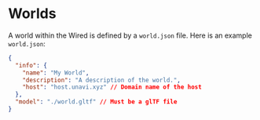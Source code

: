 # Worlds

A world within the Wired is defined by a `world.json` file. Here is an example `world.json`:

```json
{
  "info": {
    "name": "My World",
    "description": "A description of the world.",
    "host": "host.unavi.xyz" // Domain name of the host
  },
  "model": "./world.gltf" // Must be a glTF file
}
```
